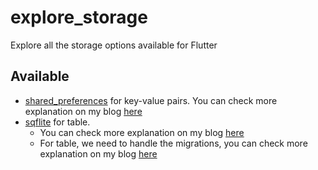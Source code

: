 # explore_storage

Explore all the storage options available for Flutter

## Available

- [shared_preferences](https://pub.dev/packages/shared_preferences) for key-value pairs. 
You can check more explanation on my blog [here](https://www.yukngoding.id/2021/02/27/penyimpanan-data-lokal-pada-flutter-shared_preferences/) 
- [sqflite](https://pub.dev/packages/sqflite) for table. 
  - You can check more explanation on my blog [here](https://www.yukngoding.id/2021/03/02/penyimpanan-data-lokal-pada-flutter-sqflite/)
  - For table, we need to handle the migrations, you can check more explanation on my blog [here](https://www.yukngoding.id/2021/03/06/cara-untuk-melakukan-migration-pada-sqflite/)
